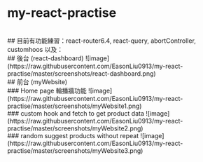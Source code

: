 # my-react-practise
<br />
## 目前有功能練習：react-router6.4, react-query, abortController, customhoos 以及：
<br />
## 後台 (react-dashboard)
![image](https://raw.githubusercontent.com/EasonLiu0913/my-react-practise/master/screenshots/react-dashboard.png)
<br />
## 前台 (myWebsite)<br />
### Home page 輪播牆功能
![image](https://raw.githubusercontent.com/EasonLiu0913/my-react-practise/master/screenshots/myWebsite1.png)
<br />
### custom hook and fetch to get product data
![image](https://raw.githubusercontent.com/EasonLiu0913/my-react-practise/master/screenshots/myWebsite2.png)
<br />
### random suggest products without repeat
![image](https://raw.githubusercontent.com/EasonLiu0913/my-react-practise/master/screenshots/myWebsite3.png)


